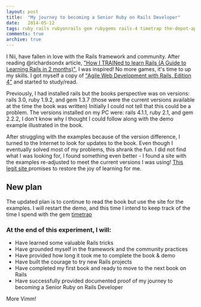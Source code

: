 ```yaml
---
layout: post
title:  "My journey to becoming a Senior Ruby on Rails Developer"
date:   2014-05-12
tags: ruby rails rubyonrails gem rubygems rails-4 timetrap the-depot-application
comments: true
archive: true
---
```

I Nii, have fallen in love with the Rails framework and community. After reading @richardsondx article, ["How I TRAINed to learn Rails (A Guide to Learning Rails in 2 months)"](https://medium.com/how-i-learned-ruby-rails/e08c94e2a51e), I was inspired! No more games, it's time to up my skills. I got myself a copy of ["Agile Web Development with Rails, Edition 4"](http://pragprog.com/book/rails4/agile-web-development-with-rails-4) and started to study/read.

Previously, I had installed rails but the books perspective was on versions: rails 3.0, ruby 1.9.2, and gem 1.3.7 (those were the current versions available at the time the book was written) Initially I could not tell that this could be a problem. The versions installed on my PC were: rails 4.1.1, ruby 2.1, and gem 2.2.2, I don't know why I thought I could follow along with the demo example illustrated in the book.

After struggling with the examples because of the version difference, I turned to the Internet to look for updates to the book. Even though I eventually solved most of my problems, this shrank the fun. I did not find what I was looking for, I found something even better - I found a site with the examples re-adjusted to meet the current versions I was using! [This legit site ](http://intertwingly.net/projects/AWDwR4/checkdepot-210-41/) promises to restore the joy of learning for me.

## New plan
The updated plan is to continue to read the book but use the site for the examples. I will restart the demo, and this time I intend to keep track of the time I spend with the gem [timetrap](http://rubygems.org/gems/timetrap)

### At the end of this experiment, I will:
+ Have learned some valuable Rails tricks
+ Have grounded myself in the framework and the community practices
+ Have provided how long it took me to complete the book & demo
+ Have built the courage to try new Rails projects
+ Have completed my first book and ready to move to the next book on Rails
+ Have successfully provided documented proof of my journey to becoming a Senior Ruby on Rails Developer

More Vimm!